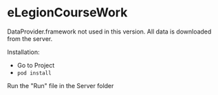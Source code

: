 # eLegionCourseWork
DataProvider.framework not used in this version. All data is downloaded from the server.

Installation: 
- Go to Project
- `pod install`

Run the "Run" file in the Server folder  
